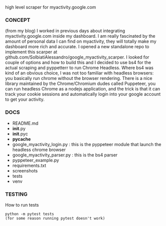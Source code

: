 high level scraper for myactivity.google.com

### CONCEPT
(from my blog)
I worked in previous days about integrating myactivity.google.com inside my dashboard. I am really fascinated by the amount of personal data I can find on myactivity, they will totally make my dashboard more rich and accurate. I opened a new standalone repo to implement this scarper at github.com/SolbiatiAlessandro/google_myactivity_scarper. I looked for couple of options and how to build this and I decided to use bs4 for the actual scraping and pyppetterr to run Chrome Headless. Where bs4 was kind of an obvious choice, I was not too familiar with headless browsers: you basically run chrome without the browser rendering. There is a nice library maintained by the Chrome/Chromium dudes called Puppeteer, you can run headless Chrome as a nodejs application, and the trick is that it can track your cookie sessions and automatically login into your google account to get your activity.

### DOCS

- README.md
- __init__.py
- __init__.pyc
- __pycache__
- google_myactivity_login.py : this is the pyppeteer module that launch the headless chrome browser
- google_myactivity_parser.py : this is the bs4 parser
- pyppeteer_example.py 
- requirements.txt
- screenshots
- tests
- venv

### TESTING

How to run tests

```
python -m pytest tests
(for some reason running pytest doesn't work)
```
